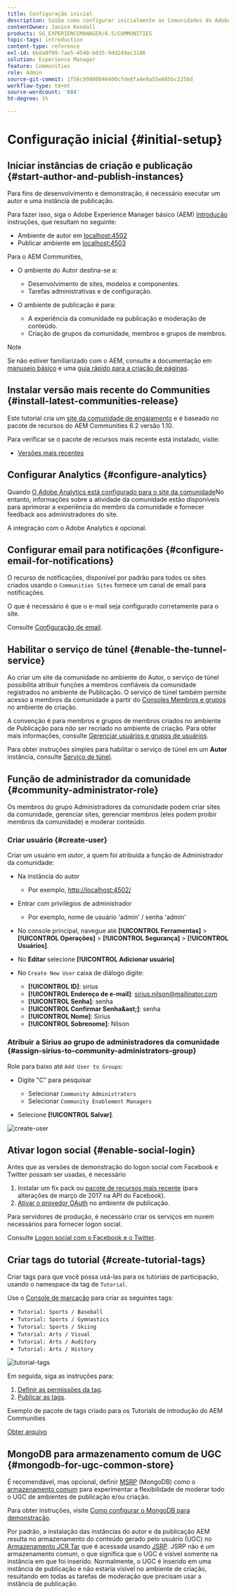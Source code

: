```yaml
---
title: Configuração inicial
description: Saiba como configurar inicialmente as Comunidades do Adobe Experience Manager.
contentOwner: Janice Kendall
products: SG_EXPERIENCEMANAGER/6.5/COMMUNITIES
topic-tags: introduction
content-type: reference
exl-id: 6bda0f09-7ae5-4540-b035-9dd249ac3186
solution: Experience Manager
feature: Communities
role: Admin
source-git-commit: 1f56c99980846400cfde8fa4e9a55e885bc2258d
workflow-type: tm+mt
source-wordcount: '684'
ht-degree: 1%

---
```


# Configuração inicial {#initial-setup}

## Iniciar instâncias de criação e publicação {#start-author-and-publish-instances}

Para fins de desenvolvimento e demonstração, é necessário executar um autor e uma instância de publicação.

Para fazer isso, siga o Adobe Experience Manager básico (AEM) [Introdução](../../help/sites-deploying/deploy.md#getting-started) instruções, que resultam no seguinte:

* Ambiente de autor em [localhost:4502](http://localhost:4502/)
* Publicar ambiente em [localhost:4503](http://localhost:4503/)

Para o AEM Communities,

* O ambiente do Autor destina-se a:

   * Desenvolvimento de sites, modelos e componentes.
   * Tarefas administrativas e de configuração.

* O ambiente de publicação é para:

   * A experiência da comunidade na publicação e moderação de conteúdo.
   * Criação de grupos da comunidade, membros e grupos de membros.

>[!NOTE]
>
>Se não estiver familiarizado com o AEM, consulte a documentação em [manuseio básico](../../help/sites-authoring/basic-handling.md) e uma [guia rápido para a criação de páginas](../../help/sites-authoring/qg-page-authoring.md).

## Instalar versão mais recente do Communities {#install-latest-communities-release}

Este tutorial cria um [site da comunidade de engajamento](overview.md#engagement-community) e é baseado no pacote de recursos do AEM Communities 6.2 versão 1.10.

Para verificar se o pacote de recursos mais recente está instalado, visite:

* [Versões mais recentes](deploy-communities.md#latest-releases)

## Configurar Analytics {#configure-analytics}

Quando [O Adobe Analytics está configurado para o site da comunidade](analytics.md)No entanto, informações sobre a atividade da comunidade estão disponíveis para aprimorar a experiência do membro da comunidade e fornecer feedback aos administradores do site.

A integração com o Adobe Analytics é opcional.

## Configurar email para notificações {#configure-email-for-notifications}

O recurso de notificações, disponível por padrão para todos os sites criados usando o `Communities Sites` fornece um canal de email para notificações.

O que é necessário é que o e-mail seja configurado corretamente para o site.

Consulte [Configuração de email](email.md).

## Habilitar o serviço de túnel {#enable-the-tunnel-service}

Ao criar um site da comunidade no ambiente do Autor, o serviço de túnel possibilita atribuir funções a membros confiáveis da comunidade registrados no ambiente de Publicação. O serviço de túnel também permite acesso a membros da comunidade a partir do [Consoles Membros e grupos](members.md) no ambiente de criação.

A convenção é para membros e grupos de membros criados no ambiente de Publicação para *não* ser recriado no ambiente de criação. Para obter mais informações, consulte [Gerenciar usuários e grupos de usuários](users.md).

Para obter instruções simples para habilitar o serviço de túnel em um **Autor** instância, consulte [Serviço de túnel](deploy-communities.md#tunnel-service-on-author).

## Função de administrador da comunidade {#community-administrator-role}

Os membros do grupo Administradores da comunidade podem criar sites da comunidade, gerenciar sites, gerenciar membros (eles podem proibir membros da comunidade) e moderar conteúdo.

### Criar usuário {#create-user}

Criar um usuário em *autor*, a quem foi atribuída a função de Administrador da comunidade:

* Na instância do autor

   * Por exemplo, [http://localhost:4502/](http://localhost:4503/)

* Entrar com privilégios de administrador

   * Por exemplo, nome de usuário &#39;admin&#39; / senha &#39;admin&#39;

* No console principal, navegue até **[!UICONTROL Ferramentas]** > **[!UICONTROL Operações]** > **[!UICONTROL Segurança]** > **[!UICONTROL Usuários]**.
* No **Editar** selecione **[!UICONTROL Adicionar usuário]**

* No `Create New User` caixa de diálogo digite:

   * **[!UICONTROL ID]**: sirius
   * **[!UICONTROL Endereço de e-mail]**: sirius.nilson@mailinator.com
   * **[!UICONTROL Senha]**: senha
   * **[!UICONTROL Confirmar Senha&amp;ast;]**: senha
   * **[!UICONTROL Nome]**: Sirius
   * **[!UICONTROL Sobrenome]**: Nilson

### Atribuir a Sirius ao grupo de administradores da comunidade {#assign-sirius-to-community-administrators-group}

Role para baixo até `Add User to Groups`:

* Digite &quot;C&quot; para pesquisar

   * Selecionar `Community Administrators`
   * Selecionar `Community Enablement Managers`

* Selecione **[!UICONTROL Salvar]**.

![create-user](assets/create-user.png)

## Ativar logon social {#enable-social-login}

Antes que as versões de demonstração do logon social com Facebook e Twitter possam ser usadas, é necessário

1. Instalar um fix pack ou [pacote de recursos mais recente](deploy-communities.md#latestfeaturepack) (para alterações de março de 2017 na API do Facebook).
1. [Ativar o provedor OAuth](social-login.md#adobe-granite-oauth-authentication-handler) no ambiente de publicação.

Para servidores de produção, é necessário criar os serviços em nuvem necessários para fornecer logon social.

Consulte [Logon social com o Facebook e o Twitter](social-login.md).

## Criar tags do tutorial {#create-tutorial-tags}

Criar tags para que você possa usá-las para os tutoriais de participação, usando o namespace da tag de `Tutorial`.

Use o [Console de marcação](../../help/sites-administering/tags.md#tagging-console) para criar as seguintes tags:

* `Tutorial: Sports / Baseball`
* `Tutorial: Sports / Gymnastics`
* `Tutorial: Sports / Skiing`
* `Tutorial: Arts / Visual`
* `Tutorial: Arts / Auditory`
* `Tutorial: Arts / History`

![tutorial-tags](assets/tutorial-tags.png)

Em seguida, siga as instruções para:

1. [Definir as permissões da tag](../../help/sites-administering/tags.md#setting-tag-permissions).
1. [Publicar as tags](../../help/sites-administering/tags.md#publishing-tags).

Exemplo de pacote de tags criado para os Tutorials de introdução do AEM Communities

[Obter arquivo](assets/tutorial_tags-v63.zip)

## MongoDB para armazenamento comum de UGC {#mongodb-for-ugc-common-store}

É recomendável, mas opcional, definir [MSRP](msrp.md) (MongoDB) como o [armazenamento comum](working-with-srp.md) para experimentar a flexibilidade de moderar todo o UGC de ambientes de publicação e/ou criação.

Para obter instruções, visite [Como configurar o MongoDB para demonstração](demo-mongo.md).

Por padrão, a instalação das instâncias do autor e da publicação AEM resulta no armazenamento do conteúdo gerado pelo usuário (UGC) no [Armazenamento JCR Tar](../../help/sites-deploying/platform.md) que é acessada usando [JSRP](jsrp.md). JSRP não é um armazenamento comum, o que significa que o UGC é visível somente na instância em que foi inserido. Normalmente, o UGC é inserido em uma instância de publicação e não estaria visível no ambiente de criação, resultando em todas as tarefas de moderação que precisam usar a instância de publicação.
